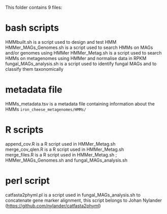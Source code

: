 This folder contains 9 files:
# bash scripts
HMMbuilt.sh is a script used to design and test HMM
HMMer_MAGs_Genomes.sh is a script used to search HMMs on MAGs and/or genomes using HMMer
HMMer_Metag.sh is a script used to search HMMs on metagenomes using HMMer and normalise data in RPKM
fungal_MAGs_analysis.sh is a script used to identify fungal MAGs and to classify them taxonomically

# metadata file
HMMs_metadata.tsv is a metadata file containing information about the HMMs `iron_cheese_metagenomes/HMMs/`

# R scripts
append_cov.R is a R script used in HMMer_Metag.sh  
merge_cov_qlen.R is a R script used in HMMer_Metag.sh  
merge_files.R is a R script used in HMMer_Metag.sh ; HMMer_MAGs_Genomes.sh and fungal_MAGs_analysis.sh  

# perl script
catfasta2phyml.pl is a script used in fungal_MAGs_analysis.sh to concatenate gene marker alignment, this script belongs to Johan Nylander (https://github.com/nylander/catfasta2phyml)
